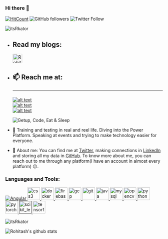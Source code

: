 ### Hi there 👋

[![HitCount](http://hits.dwyl.com/Haimantika/Haimantika.svg)](http://hits.dwyl.com/Haimantika/Haimantika) <img alt="GitHub followers" src="https://img.shields.io/github/followers/itsrkator?style=social">
![Twitter Follow](https://img.shields.io/twitter/follow/itsRkator?style=social)

<p align="left">
  <img src="https://komarev.com/ghpvc/?username=itsRkaotr&label=Profile%20views&color=0e75b6&style=flat" alt="itsRkator" />
</p>

- ## Read my blogs:
  <a href="https://dev.to/itsrkator">
    <img src="https://d2fltix0v2e0sb.cloudfront.net/dev-badge.svg" alt="Rohitash Kator's DEV Community Profile" height="30" width="30">
  </a>

- ## 📫 Reach me at:<hr>
  <!-- links to social media icons -->
    [![alt text][1.1]][1]  
    [![alt text][2.1]][2]  
    [![alt text][3.1]][3]  

  <!-- icons with padding -->
  [1.1]: http://i.imgur.com/0o48UoR.png "Rohitash's Github Profile"
  [2.1]: http://i.imgur.com/P3YfQoD.png "Rohitash's Facebook Profile"
  [3.1]: http://i.imgur.com/tXSoThF.png "Rohitash's Twitter Profile"

  <!-- links to your social media accounts -->
  [1]: https://github.com/itsrkator
  [2]: https://www.facebook.com/itsrkator
  [3]: https://twitter.com/itsrkator
  

  <!-- Please don't remove this: Grab your social icons from https://github.com/carlsednaoui/gitsocial -->
  ![Getup, Code, Eat & Sleep](https://user-images.githubusercontent.com/32809211/87786036-e7cdfa80-c856-11ea-9190-f4106d1fbc43.gif)



- 🔭 Training and testing in real and reel life. Diving into the Power Platform. Speaking at events and trying to make technology easier for everyone.

- 🤔 About me: You can find me at [Twitter](https://twitter.com/itsRkator), making connections in [LinkedIn](https://www.linkedin.com/in/itsRkator/) and storing all my data in [GitHub](https://github.com/itsRkator). To know more about me, you can reach out to me through any platform(I have an account in almost every platform) :stuck_out_tongue_closed_eyes:.
<div>
<h3 align="left">Languages and Tools:</h3>
    <a href="https://www.learncpp.com//" target="_blank">
      <img alt="Angular" src="./src/angularjs-plain.svg" />
    </a>
    <a href="https://www.w3schools.com/css/" target="_blank">
      <img src="https://devicons.github.io/devicon/devicon.git/icons/css3/css3-original-wordmark.svg" alt="css3" width="40" height="40"/>
    </a>
    <a href="https://www.docker.com/" target="_blank">
      <img src="https://devicons.github.io/devicon/devicon.git/icons/docker/docker-original-wordmark.svg" alt="docker" width="40" height="40"/>
    </a>
    <a href="https://firebase.google.com/" target="_blank">
      <img src="https://www.vectorlogo.zone/logos/firebase/firebase-icon.svg" alt="firebase" width="40" height="40"/>
    </a>
    <a href="https://cloud.google.com" target="_blank">
      <img src="https://www.vectorlogo.zone/logos/google_cloud/google_cloud-icon.svg" alt="gcp" width="40" height="40"/>
    </a>
    <a href="https://git-scm.com/" target="_blank">
      <img src="https://www.vectorlogo.zone/logos/git-scm/git-scm-icon.svg" alt="git" width="40" height="40"/>
    </a>
    <a href="https://www.java.com" target="_blank">
      <img src="https://devicons.github.io/devicon/devicon.git/icons/java/java-original-wordmark.svg" alt="java" width="40" height="40"/>
    </a>
    <a href="https://www.mysql.com/" target="_blank">
      <img src="https://devicons.github.io/devicon/devicon.git/icons/mysql/mysql-original-wordmark.svg" alt="mysql" width="40" height="40"/>
    </a>
    <a href="https://opencv.org/" target="_blank">
      <img src="https://www.vectorlogo.zone/logos/opencv/opencv-icon.svg" alt="opencv" width="40" height="40"/>
    </a>
    <a href="https://www.python.org" target="_blank">
      <img src="https://devicons.github.io/devicon/devicon.git/icons/python/python-original.svg" alt="python" width="40" height="40"/>
    </a>
    <a href="https://pytorch.org/" target="_blank">
      <img src="https://www.vectorlogo.zone/logos/pytorch/pytorch-icon.svg" alt="pytorch" width="40" height="40"/>
    </a>
    <a href="" target="_blank">
      <img src="https://upload.wikimedia.org/wikipedia/commons/0/05/Scikit_learn_logo_small.svg" alt="scikit_learn" width="40" height="40"/>
    </a>
    <a href="https://www.tensorflow.org" target="_blank">
      <img src="https://www.vectorlogo.zone/logos/tensorflow/tensorflow-icon.svg" alt="tensorflow" width="40" height="40"/>
    </a> 
</div>

<p><img align="center" src="https://github-readme-stats.vercel.app/api/top-langs/?username=itsRkator&layout=compact" alt="itsRkator" /></p>

![Rohitash's github stats](https://github-readme-stats.vercel.app/api?username=itsRkator&show_icons=true&title_color=EEFCEF&icon_color=EEFCEF&text_color=00B0E0&bg_color=151515)
